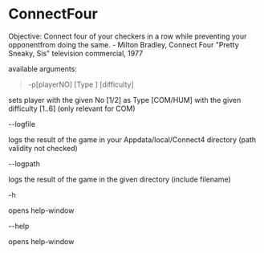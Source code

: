 # ConnectFour

Objective: 
Connect four of your checkers in a row while preventing your opponentfrom doing the same.
    - Milton Bradley, Connect Four "Pretty Sneaky, Sis" television commercial, 1977
    
 
available arguments:
><p>-p[playerNO] [Type ] [difficulty]  
<p>sets player with the given No [1/2] as Type [COM/HUM] with the given difficulty [1..6] (only relevant for COM)
<p>--logfile                         <p>logs the result of the game in your Appdata/local/Connect4 directory (path validity not checked)
<p>--logpath                         <p>logs the result of the game in the given directory (include filename)
<p>-h                                <p>opens help-window
<p>--help                            <p>opens help-window



                                                                    
